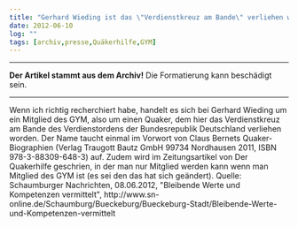 ```yaml
---
title: "Gerhard Wieding ist das \"Verdienstkreuz am Bande\" verliehen worden"
date: 2012-06-10
log: ""
tags: [archiv,presse,Quäkerhilfe,GYM]
---
```

<hr><b>Der Artikel stammt aus dem Archiv!</b> Die Formatierung kann beschädigt sein.<hr>
<p>Wenn ich richtig recherchiert habe, handelt es sich bei Gerhard Wieding um ein Mitglied des GYM, also um einen Quaker, dem hier das Verdienstkreuz am Bande des Verdienstordens der Bundesrepublik Deutschland verliehen worden. Der Name taucht einmal im Vorwort von Claus Bernets Quaker-Biographien (Verlag Traugott Bautz GmbH 99734 Nordhausen 2011, ISBN 978-3-88309-648-3) auf. Zudem wird im Zeitungsartikel von Der Quakerhilfe geschrien, in der man nur Mitglied werden kann wenn man Mitglied des GYM ist (es sei den das hat sich geändert).  Quelle: Schaumburger Nachrichten, 08.06.2012, "Bleibende Werte und Kompetenzen vermittelt", http://www.sn-online.de/Schaumburg/Bueckeburg/Bueckeburg-Stadt/Bleibende-Werte-und-Kompetenzen-vermittelt </p>

